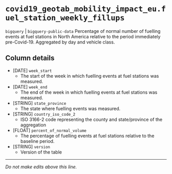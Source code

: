 # `covid19_geotab_mobility_impact_eu.fuel_station_weekly_fillups`
`bigquery` | `bigquery-public-data`
Percentage of normal number of fuelling events at fuel stations in North America relative to the period immediately pre-Covid-19. Aggregated by day and vehicle class.

## Column details
* [DATE]      `week_start`
  - The start of the week in which fuelling events at fuel stations was measured.
* [DATE]      `week_end`
  - The end of the week in which fuelling events at fuel stations was measured.
* [STRING]    `state_province`
  - The state where fuelling events was measured.
* [STRING]    `country_iso_code_2`
  - ISO 3166-2 code representing the county and state/province of the aggregation
* [FLOAT]     `percent_of_normal_volume`
  - The percentage of fuelling events at fuel stations relative to the baseline period.
* [STRING]    `version`
  - Version of the table

-------------------------------------------------------------------------------
*Do not make edits above this line.*
